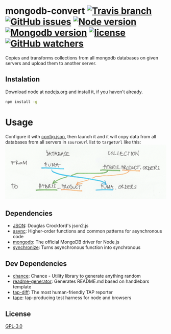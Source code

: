 # mongodb-convert [![Travis branch](https://img.shields.io/travis/VOID404/MongoDB-convert/master.svg?maxAge=2592000&style=flat-square)](https://travis-ci.org/VOID404/MongoDB-convert) [![GitHub issues](https://img.shields.io/github/issues/VOID404/MongoDB-convert.svg?maxAge=2592000&style=flat-square)](https://github.com/VOID404/MongoDB-convert/issues) [![Node version](https://img.shields.io/badge/node-4.4.7-brightgreen.svg?style=flat-square)](https://nodejs.org/en/) [![Mongodb version](https://img.shields.io/badge/mongodb-3.2.7-brightgreen.svg?style=flat-square)](https://www.mongodb.com/download-center?jmp=nav#community) [![license](https://img.shields.io/badge/license-GPL--3.0-brightgreen.svg?style=flat-square)](https://raw.githubusercontent.com/VOID404/MongoDB-convert/master/LICENSE) [![GitHub watchers](https://img.shields.io/github/watchers/VOID404/MongoDB-convert.png?style=social&label=Watch&maxAge=2592000)]() 
Copies and transforms collections from all mongodb databases on given servers and upload them to another server.

## Instalation

Download node at [nodejs.org](https://nodejs.org/en/) and install it, if you haven't already.
```sh
npm install -g
```

# Usage

Configure it with [config.json](config.json), then launch it and
it will copy data from all databases from all servers in `sourceUrl` list to `targetUrl` like this: ![usage graph](nameGraph.png)

## Dependencies

- [JSON](http://json.org): Douglas Crockford&#x27;s json2.js
- [async](https://github.com/caolan/async#readme): Higher-order functions and common patterns for asynchronous code
- [mongodb](https://github.com/mongodb/node-mongodb-native): The official MongoDB driver for Node.js
- [synchronize](http://alexeypetrushin.github.com/synchronize): Turns asynchronous function into synchronous

## Dev Dependencies

- [chance](http://chancejs.com): Chance - Utility library to generate anything random
- [readme-generator](https://github.com/void404/readme-generator#readme): Generates README.md based on handlebars template
- [tap-diff](https://github.com/axross/tap-diff#readme): The most human-friendly TAP reporter
- [tape](https://github.com/substack/tape): tap-producing test harness for node and browsers

## License

[GPL-3.0](LICENSE)

